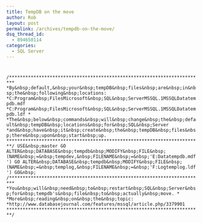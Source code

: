 ```yaml
---
title: TempDB on the move
author: Rob
layout: post
permalink: /archives/tempdb-on-the-move/
dsq_thread_id:
  - 894650114
categories:
  - SQL Server
---
```

# 

`/************************************************************************ *By&nbsp;default,&nbsp;your&nbsp;tempDB&nbsp;files&nbsp;are&nbsp;in&nbsp;the&nbsp;following&nbsp;locations: *C:Program&nbsp;FilesMicrosoft&nbsp;SQL&nbsp;ServerMSSQL.1MSSQLDatatempdb.mdf *C:Program&nbsp;FilesMicrosoft&nbsp;SQL&nbsp;ServerMSSQL.1MSSQLDatatempdb.ldf * *The&nbsp;below&nbsp;commands&nbsp;will&nbsp;change&nbsp;the&nbsp;default&nbsp;tempDB&nbsp;locations&nbsp;for&nbsp;SQL&nbsp;Server *and&nbsp;have&nbsp;it&nbsp;create&nbsp;the&nbsp;tempDB&nbsp;files&nbsp;there&nbsp;upon&nbsp;start&nbsp;up. ************************************************************************/ USE&nbsp;master GO 
ALTER&nbsp;DATABASE&nbsp;tempdb&nbsp;MODIFY&nbsp;FILE&nbsp;(NAME&nbsp;=&nbsp;tempdev,&nbsp;FILENAME&nbsp;=&nbsp;'E:Datatempdb.mdf') GO ALTER&nbsp;DATABASE&nbsp;tempdb&nbsp;MODIFY&nbsp;FILE&nbsp;(NAME&nbsp;=&nbsp;templog,&nbsp;FILENAME&nbsp;=&nbsp;'F:Logtemplog.ldf') GO&nbsp; 
/************************************************************************ *You&nbsp;will&nbsp;need&nbsp;to&nbsp;restart&nbsp;SQL&nbsp;Server&nbsp;for&nbsp;tempdb's&nbsp;file&nbsp;to&nbsp;actually&nbsp;move. * *More&nbsp;reading&nbsp;on&nbsp;the&nbsp;topic: *http://www.databasejournal.com/features/mssql/article.php/3379901 ************************************************************************/ `